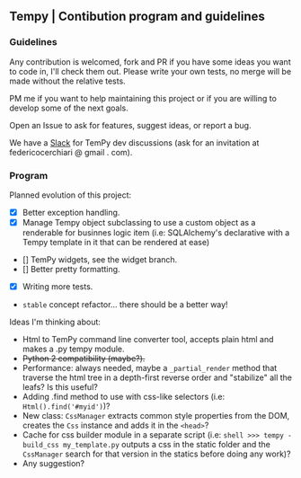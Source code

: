 ## Tempy | Contibution program and guidelines

### Guidelines
Any contribution is welcomed, fork and PR if you have some ideas you want to code in, I'll check them out.
Please write your own tests, no merge will be made without the relative tests.

PM me if you want to help maintaining this project or if you are willing to develop some of the next goals.

Open an Issue to ask for features, suggest ideas, or report a bug.

We have a [Slack](https://tempy-dev.slack.com) for TemPy dev discussions (ask for an invitation at federicocerchiari @ gmail . com).

### Program
Planned evolution of this project:
- [x] Better exception handling.
- [x] Manage Tempy object subclassing to use a custom object as a renderable for businnes logic item (i.e: SQLAlchemy's declarative with a Tempy template in it that can be rendered at ease)
- [] TemPy widgets, see the widget branch.
- [] Better pretty formatting.
- [x] Writing more tests.
- `stable` concept refactor... there should be a better way!

Ideas I'm thinking about:
- Html to TemPy command line converter tool, accepts plain html and makes a .py tempy module.
- ~~Python 2 compatibility (maybe?).~~
- Performance: always needed, maybe a `_partial_render` method that traverse the html tree in a depth-first reverse order and "stabilize" all the leafs? Is this useful?
- Adding .find method to use with css-like selectors (i.e: `Html().find('#myid')`)?
- New class: `CssManager` extracts common style properties from the DOM, creates the `Css` instance and adds it in the `<head>`?
- Cache for css builder module in a separate script (i.e: `shell >>> tempy -build_css my_template.py` outputs a css in the static folder and the `CssManager` search for that version in the statics before doing any work)?
- Any suggestion?
